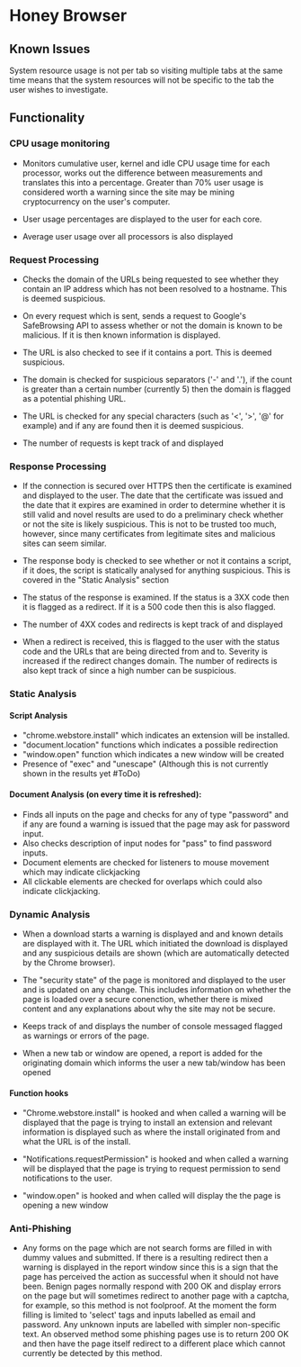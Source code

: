 # Honey Browser

## Known Issues
System resource usage is not per tab so visiting multiple tabs at the same time means that the system resources will not be specific to the tab the user wishes to investigate.

## Functionality

### CPU usage monitoring
* Monitors cumulative user, kernel and idle CPU usage time for each processor, works out the difference between measurements and translates this into a percentage. Greater than 70% user usage is considered worth a warning since the site may be
mining cryptocurrency on the user's computer.

* User usage percentages are displayed to the user for each core.

* Average user usage over all processors is also displayed

### Request Processing

* Checks the domain of the URLs being requested to see whether they contain an IP address which has not been resolved to a hostname. This is deemed suspicious.

* On every request which is sent, sends a request to Google's SafeBrowsing API to assess whether or not the domain is known to be malicious. If it is then known information is displayed.

* The URL is also checked to see if it contains a port. This is deemed suspicious.

* The domain is checked for suspicious separators ('-' and '.'), if the count is greater than a certain number (currently 5) then the domain is flagged as a potential phishing URL.

* The URL is checked for any special characters (such as '<', '>', '@' for example) and if any are found then it is deemed suspicious.

* The number of requests is kept track of and displayed

### Response Processing
* If the connection is secured over HTTPS then the certificate is examined and displayed to the user. The date that the certificate was issued and the date that it expires are examined in order to determine whether it is still valid and novel results are used to do a preliminary check whether or not the site is likely suspicious. This is not to be trusted too much, however, since many certificates from legitimate sites and malicious sites can seem similar.

* The response body is checked to see whether or not it contains a script, if it does, the script is statically analysed for anything suspicious. This is covered in the "Static Analysis" section

* The status of the response is examined. If the status is a 3XX code then it is flagged as a redirect. If it is a 500 code then this is also flagged.

* The number of 4XX codes and redirects is kept track of and displayed

* When a redirect is received, this is flagged to the user with the status code and the URLs that are being directed from and to. Severity is increased if the redirect changes domain. The number of redirects is also kept track of since a high number can be suspicious.

### Static Analysis

#### Script Analysis

* "chrome.webstore.install" which indicates an extension will be installed.
* "document.location" functions which indicates a possible redirection
* "window.open" function which indicates a new window will be created
* Presence of "exec" and "unescape" (Although this is not currently shown in the results yet #ToDo)

#### Document Analysis (on every time it is refreshed):
* Finds all inputs on the page and checks for any of type "password" and if any are found a warning is issued that the page may ask for password input.
* Also checks description of input nodes for "pass" to find password inputs.
* Document elements are checked for listeners to mouse movement which may indicate clickjacking
* All clickable elements are checked for overlaps which could also indicate clickjacking.

### Dynamic Analysis

* When a download starts a warning is displayed and and known details are displayed with it. The URL which initiated the download is displayed and any suspicious details are shown (which are automatically detected by the Chrome browser).

* The "security state" of the page is monitored and displayed to the user and is updated on any change. This includes information on whether the page is loaded over a secure conenction, whether there is mixed content and any explanations about why the site may not be secure.

* Keeps track of and displays the number of console messaged flagged as warnings or errors of the page.

* When a new tab or window are opened, a report is added for the originating domain which informs the user a new tab/window has been opened

#### Function hooks

* "Chrome.webstore.install" is hooked and when called a warning will be displayed that the page is trying to install an extension and relevant information is displayed such as where the install originated from and what the URL is of the install.

* "Notifications.requestPermission" is hooked and when called a warning will be displayed that the page is trying to request permission to send notifications to the user.

* "window.open" is hooked and when called will display the the page is opening a new window


### Anti-Phishing
* Any forms on the page which are not search forms are filled in with dummy values and submitted. If there is a resulting redirect then a warning is displayed in the report window since this is a sign that the page has perceived the action as successful when it should not have been. Benign pages normally respond with 200 OK and display errors on the page but will sometimes redirect to another page with a captcha, for example, so this method is not foolproof. At the moment the form filling is limited to 'select' tags and inputs labelled as email and password. Any unknown inputs are labelled with simpler non-specific text.
An observed method some phishing pages use is to return 200 OK and then have the page itself redirect to a different place which cannot currently be detected by this method.
